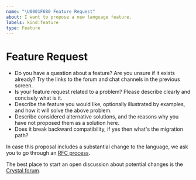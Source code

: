 ```yaml
---
name: "\U0001F680 Feature Request"
about: I want to propose a new language feature.
labels: kind:feature
type: Feature
---
```


# Feature Request

- Do you have a question about a feature? Are you unsure if it exists already? Try the links to the forum and chat channels in the previous screen.
- Is your feature request related to a problem? Please describe clearly and concisely what is it.
- Describe the feature you would like, optionally illustrated by examples, and how it will solve the above problem.
- Describe considered alternative solutions, and the reasons why you have not proposed them as a solution here.
- Does it break backward compatibility, if yes then what's the migration path?

In case this proposal includes a substantial change to the language, we ask you to go through an [RFC process](https://github.com/crystal-lang/rfcs).

The best place to start an open discussion about potential changes is the [Crystal forum](https://forum.crystal-lang.org/c/crystal-contrib/6).
